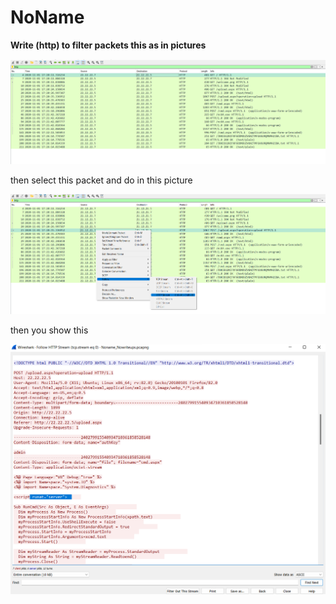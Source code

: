 # NoName

**Write (http) to filter packets this as in pictures**

![Detection](Pictures/1.png)

then select this packet and do in this picture

![Detection](Pictures/2.png)

then you show this

![Detection](Pictures/3.png)

